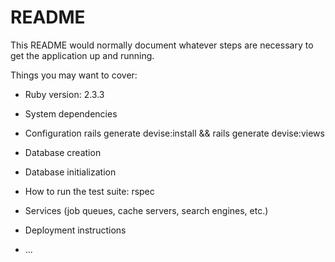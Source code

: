 # README

This README would normally document whatever steps are necessary to get the
application up and running.

Things you may want to cover:

* Ruby version: 2.3.3

* System dependencies

* Configuration
rails generate devise:install && rails generate devise:views

* Database creation

* Database initialization

* How to run the test suite: rspec

* Services (job queues, cache servers, search engines, etc.)

* Deployment instructions

* ...
